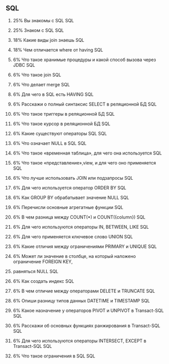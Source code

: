 
## SQL

1. 25% Вы знакомы с SQL SQL

2. 25% Знаком с SQL SQL

3. 18% Какие виды join знаешь SQL

4. 18% Чем отличается where от having SQL

5. 6% Что такое хранимые процедуры и какой способ вызова через JDBC SQL

6. 6% Что такое join SQL

7. 6% Что делает merge SQL

8. 6% Для чего в SQL есть HAVING SQL

9. 6% Расскажи о полный синтаксис SELECT в реляционной БД SQL

10. 6% Что такое триггеры в реляционной БД SQL

11. 6% Что такое курсор в реляционной БД SQL

12. 6% Какие существуют операторы SQL SQL

13. 6% Что означает NULL в SQL SQL

14. 6% Что такое «временная таблица», для чего она используется SQL

15. 6% Что такое «представление»,view, и для чего оно применяется SQL

16. 6% Что лучше использовать JOIN или подзапросы SQL

17. 6% Для чего используется оператор ORDER BY SQL

18. 6% Как GROUP BY обрабатывает значение NULL SQL

19. 6% Перечисли основные агрегатные функции SQL

20. 6% В чем разница между COUNT(*) и COUNT({column})    SQL

21. 6% Для чего используются операторы IN, BETWEEN, LIKE SQL

22. 6% Для чего применяется ключевое слово UNION SQL

23. 6% Какие отличия между ограничениями PRIMARY и UNIQUE SQL

24. 6% Может ли значение в столбце, на который наложено ограничение FOREIGN KEY,

25. равняться NULL SQL

26. 6% Как создать индекс SQL

27. 6% В чем отличие между операторами DELETE и TRUNCATE SQL

28. 6% Опиши разницу типов данных DATETIME и TIMESTAMP SQL

29. 6% Какое назначение у операторов PIVOT и UNPIVOT в Transact-SQL SQL

30. 6% Расскажи об основных функциях ранжирования в Transact-SQL SQL

31. 6% Для чего используются операторы INTERSECT, EXCEPT в Transact-SQL SQL

32. 6% Что такое ограничения в SQL SQL
